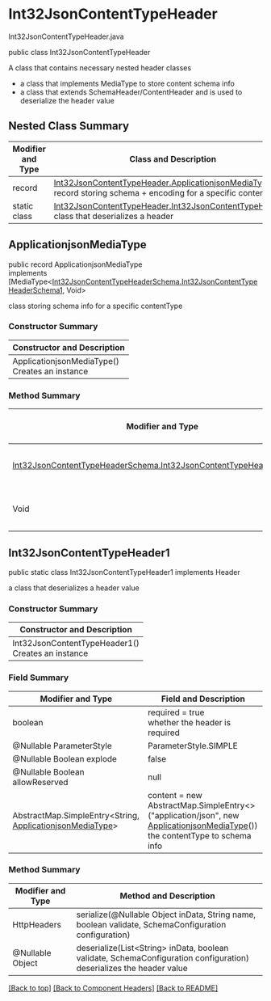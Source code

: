 # Int32JsonContentTypeHeader
Int32JsonContentTypeHeader.java

public class Int32JsonContentTypeHeader

A class that contains necessary nested header classes
- a class that implements MediaType to store content schema info
- a class that extends SchemaHeader/ContentHeader and is used to deserialize the header value

## Nested Class Summary
| Modifier and Type | Class and Description |
| ----------------- | --------------------- |
| record | [Int32JsonContentTypeHeader.ApplicationjsonMediaType](#applicationjsonmediatype)<br>record storing schema + encoding for a specific contentType |
| static class | [Int32JsonContentTypeHeader.Int32JsonContentTypeHeader1](#int32jsoncontenttypeheader1)<br>class that deserializes a header |


## ApplicationjsonMediaType
public record ApplicationjsonMediaType<br>
implements [MediaType<[Int32JsonContentTypeHeaderSchema.Int32JsonContentTypeHeaderSchema1](../../components/headers/int32jsoncontenttypeheader/content/applicationjson/Int32JsonContentTypeHeaderSchema.md#int32jsoncontenttypeheaderschema1), Void>

class storing schema info for a specific contentType

### Constructor Summary
| Constructor and Description |
| --------------------------- |
| ApplicationjsonMediaType()<br>Creates an instance |

### Method Summary
| Modifier and Type | Method and Description |
| ----------------- | ---------------------- |
| [Int32JsonContentTypeHeaderSchema.Int32JsonContentTypeHeaderSchema1](../../components/headers/int32jsoncontenttypeheader/content/applicationjson/Int32JsonContentTypeHeaderSchema.md#int32jsoncontenttypeheaderschema1) | schema()<br>the schema for this MediaType |
| Void | encoding()<br>the encoding info |

## Int32JsonContentTypeHeader1
public static class Int32JsonContentTypeHeader1 implements Header<br>

a class that deserializes a header value

### Constructor Summary
| Constructor and Description |
| --------------------------- |
| Int32JsonContentTypeHeader1()<br>Creates an instance |

### Field Summary
| Modifier and Type | Field and Description |
| ----------------- | --------------------- |
| boolean | required = true<br>whether the header is required |
| @Nullable ParameterStyle | ParameterStyle.SIMPLE |
| @Nullable Boolean explode | false |
| @Nullable Boolean allowReserved | null |
| AbstractMap.SimpleEntry<String, [ApplicationjsonMediaType](#applicationjsonmediatype)> | content =  new AbstractMap.SimpleEntry<>("application/json", new [ApplicationjsonMediaType](#applicationjsonmediatype)())<br>the contentType to schema info |

### Method Summary
| Modifier and Type | Method and Description |
| ----------------- | ---------------------- |
| HttpHeaders | serialize(@Nullable Object inData, String name, boolean validate, SchemaConfiguration configuration) |
| @Nullable Object | deserialize(List&lt;String&gt; inData, boolean validate, SchemaConfiguration configuration)<br>deserializes the header value |

[[Back to top]](#top) [[Back to Component Headers]](../../../README.md#Component-Headers) [[Back to README]](../../../README.md)
